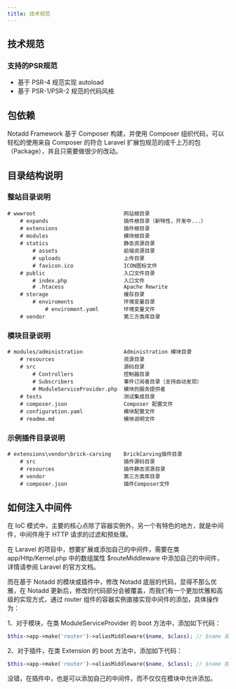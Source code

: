 ```yaml
---
title: 技术规范
---
```



## 技术规范

### 支持的PSR规范

* 基于 PSR-4 规范实现 autoload
* 基于 PSR-1/PSR-2 规范的代码风格

## 包依赖

Notadd Framework 基于 Composer 构建，并使用 Composer 组织代码，可以轻松的使用来自 Composer 的符合 Laravel 扩展包规范的成千上万的包（Package），并且只需要做很少的改动。

## 目录结构说明

### 整站目录说明

```
# wwwroot                            网站根目录
    # expands                        插件根目录（新特性，开发中...）
    # extensions                     插件根目录
    # modules                        模块根目录
    # statics                        静态资源目录
        # assets                     前端资源目录
        # uploads                    上传目录
        # favicon.ico                ICON图标文件
    # public                         入口文件目录
        # index.php                  入口文件
        # .htacess                   Apache Rewrite
    # storage                        缓存目录
        # enviroments                环境变量目录
            # enviroment.yaml        环境变量文件
    # vendor                         第三方类库目录
```

### 模块目录说明

```
# modules/administration             Administration 模块目录
    # resources                      资源目录
    # src                            源码目录
        # Controllers                控制器目录
        # Subscribers                事件订阅者目录（支持自动发现）
        # ModuleServiceProvider.php  模块的服务提供者
    # tests                          测试集成目录
    # composer.json                  Composer 配置文件
    # configuration.yaml             模块配置文件
    # readme.md                      模块说明文件
```

### 示例插件目录说明

```
# extensions\vendor\brick-carving    BrickCarving插件目录
    # src                            插件源码目录
    # resources                      插件静态资源目录
    # vendor                         第三方类库目录
    # composer.json                  插件Composer文件
```

## 如何注入中间件

在 IoC 模式中，主要的核心点除了容器实例外，另一个有特色的地方，就是中间件，中间件用于 HTTP 请求的过滤和预处理。

在 Laravel 的项目中，想要扩展或添加自己的中间件，需要在类 app/Http/Kernel.php 中的数组属性 $routeMiddleware 中添加自己的中间件， 详情请参阅 Laravel 的官方文档。

而在基于 Notadd 的模块或插件中，修改 Notadd 底层的代码，显得不那么优雅，在 Notadd 更新后，修改的代码部分会被覆盖，而我们有一个更加优雅和高级的实现方式，通过 router 组件的容器实例直接实现中间件的添加，具体操作为：

1、对于模块，在类 ModuleServiceProvider 的 boot 方法中，添加如下代码：

```php
$this->app->make('router')->aliasMiddleware($name, $class); // $name 指代中间名字，$class 指代中间件类。
```

2、对于插件，在类 Extension 的 boot 方法中，添加如下代码：

```php
$this->app->make('router')->aliasMiddleware($name, $class); // $name 指代中间名字，$class 指代中间件类。
```

没错，在插件中，也是可以添加自己的中间件，而不仅仅在模块中允许添加。
